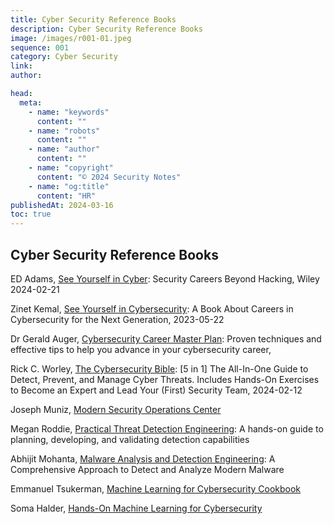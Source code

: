 ```yaml
---
title: Cyber Security Reference Books
description: Cyber Security Reference Books
image: /images/r001-01.jpeg
sequence: 001
category: Cyber Security
link:
author:

head:
  meta:
    - name: "keywords"
      content: ""
    - name: "robots"
      content: ""
    - name: "author"
      content: ""
    - name: "copyright"
      content: "© 2024 Security Notes"
    - name: "og:title"
      content: "HR"
publishedAt: 2024-03-16
toc: true
---
```


## Cyber Security Reference Books

ED Adams, <a href="https://www.amazon.com/-/zh_TW/Ed-Adams/dp/1394225598/ref=sr_1_1?crid=3VCAXJW2BAW5E&dib=eyJ2IjoiMSJ9.N5EiSFP7VqHQ6L9SR8RaxMogfi7DxiwHcDk6oeJvuOoJeEvNvAEegnsxamqGGlWSyFdFOMXcfCcD2re9DQZEo9fqERrxsdEfKOFxeGpeXbZvu_kkr9kRaer1fCeR1lyD.5eCu9gjyQdt6qnJdCD2qg_mQyDrj83fO6i_vL9SdBVs&dib_tag=se&keywords=See+Yourself+in+Cyber%3A&qid=1710576004&sprefix=see+yourself+in+cyber+%2Caps%2C254&sr=8-1"> See Yourself in Cyber</a>: Security Careers Beyond Hacking, Wiley 2024-02-21

Zinet Kemal, <a href="https://www.amazon.com/-/zh_TW/Zinet-Kemal/dp/1737775972/ref=sr_1_4?crid=3VCAXJW2BAW5E&dib=eyJ2IjoiMSJ9.N5EiSFP7VqHQ6L9SR8RaxMogfi7DxiwHcDk6oeJvuOoJeEvNvAEegnsxamqGGlWSyFdFOMXcfCcD2re9DQZEo9fqERrxsdEfKOFxeGpeXbZvu_kkr9kRaer1fCeR1lyD.5eCu9gjyQdt6qnJdCD2qg_mQyDrj83fO6i_vL9SdBVs&dib_tag=se&keywords=See+Yourself+in+Cyber%3A&qid=1710576088&sprefix=see+yourself+in+cyber+%2Caps%2C254&sr=8-4">See Yourself in Cybersecurity</a>: A Book About Careers in Cybersecurity for the Next Generation, 2023-05-22

Dr Gerald Auger, <a href="https://www.amazon.com/Dr-Gerald-Auger/dp/1801073562/ref=sr_1_3_sspa?crid=DF0QXEVSMQSZ&dib=eyJ2IjoiMSJ9.PMeq9bDdm9CO5RfkXaGiRebpSK6rRP6suQfZf0xj2hlORKVwf5g7hHKNnbxY9gmi7ViUUYdXxJ9AEP28FikoBLaISL7YWjMVdE0xfrTOJL71yadhewr2-8ICJXBX9LCVuFjxlmROBf4QQht_ORwsSBwljBtotAqdbe-oHKreqlwApjREmpLcwqOfwnsTfQwkeakvHfuzN48A4Q9Q2JRu2eYc-bODcwl6oYoEOxEaJUXF7TtZiebi8cfrXXqD3S7OjAoqMhuIr0Wb5VQLfb1Q6QmVNeFVo-OMDrgGbcpOqus.K9ZhwrH4vsi1JppfMDzti5VMSEaJYbPej4HF5pxAOJM&dib_tag=se&keywords=cyber+security&qid=1710576208&sprefix=cyber+security%2Caps%2C259&sr=8-3-spons&sp_csd=d2lkZ2V0TmFtZT1zcF9hdGY&psc=1">Cybersecurity Career Master Plan</a>: Proven techniques and effective tips to help you advance in your cybersecurity career,

Rick C. Worley, <a href="https://www.amazon.com/-/zh_TW/Rick-C-Worley/dp/B0CVHMKYY1/ref=sr_1_7?crid=DF0QXEVSMQSZ&dib=eyJ2IjoiMSJ9.PMeq9bDdm9CO5RfkXaGiRebpSK6rRP6suQfZf0xj2hlORKVwf5g7hHKNnbxY9gmi7ViUUYdXxJ9AEP28FikoBLaISL7YWjMVdE0xfrTOJL71yadhewr2-8ICJXBX9LCVuFjxlmROBf4QQht_ORwsSBwljBtotAqdbe-oHKreqlwApjREmpLcwqOfwnsTfQwkeakvHfuzN48A4Q9Q2JRu2eYc-bODcwl6oYoEOxEaJUXF7TtZiebi8cfrXXqD3S7OjAoqMhuIr0Wb5VQLfb1Q6QmVNeFVo-OMDrgGbcpOqus.K9ZhwrH4vsi1JppfMDzti5VMSEaJYbPej4HF5pxAOJM&dib_tag=se&keywords=cyber+security&qid=1710576208&sprefix=cyber+security%2Caps%2C259&sr=8-7">The Cybersecurity Bible</a>: [5 in 1] The All-In-One Guide to Detect, Prevent, and Manage Cyber Threats. Includes Hands-On Exercises to Become an Expert and Lead Your (First) Security Team, 2024-02-12

Joseph Muniz, <a href="https://www.amazon.com/-/zh_TW/Joseph-Muniz-ebook/dp/B08BW8Y9Q4/ref=sr_1_1?crid=14EPAN2UUAJWU&dib=eyJ2IjoiMSJ9.zyrUuXV1V1FwIOepZFLYorO6pO64JqUFPvaZVFUbOLf9EE_de1TLGt8acJXO1lnQmOJtu1ee2fxM5HVTsgiBBrP5l-aLHNNKWRt4Wj_eb8Jl4-kB383i9xd_iUBqLsMG1dRVjM4rLy8tAC9v55JT19gNEvpsR69DtcyiPcmMiJlhsLWV-nrYwWjjzEud9z7ra-NEr3iUiwcp5l8X0U21FxWQRczJY1zuu50ubWPMOWk.4H6rrid50TSSSQQEjDVUCsfEFqOztwROas-X4c3F4Uk&dib_tag=se&keywords=modern+security+operations+center&qid=1710576545&sprefix=modern+security+operations+center%2Caps%2C265&sr=8-1">Modern Security Operations Center</a>

Megan Roddie, <a href="https://www.amazon.com/-/zh_TW/Megan-Roddie/dp/1801076715/ref=sr_1_1?crid=31W54X8KCCQLQ&dib=eyJ2IjoiMSJ9.CaCjUPhEMfzkElzBDrHCITby5kwzOBDwSUEIfYm55ys93-AYbtmXgClF5CP-D1JBGo-xopOtnJQXqtcxU0NHw56kshF5aD-lfIkhHYWr6hL4g4X-zrSDAnyleY90etajBEOk7dtj6WbVCpjwy7UTtKYOfjOmfsrVOmPVHNOCyRR3nGaCORiqibpBnUPQwhAxjjMEyhK7GPyfGPQxbT10ZBwg-VBCltVKStQWGJN-hYY.K6R_6tof_mPd6vcwfD4S226LtvRqRzR0Mbx1d5mfl0c&dib_tag=se&keywords=detection+engineer&qid=1710576631&sprefix=detection+enginee%2Caps%2C282&sr=8-1">Practical Threat Detection Engineering</a>: A hands-on guide to planning, developing, and validating detection capabilities

Abhijit Mohanta, <a href="https://www.amazon.com/-/zh_TW/Abhijit-Mohanta/dp/1484261925/ref=sr_1_4?crid=31W54X8KCCQLQ&dib=eyJ2IjoiMSJ9.CaCjUPhEMfzkElzBDrHCITby5kwzOBDwSUEIfYm55ys93-AYbtmXgClF5CP-D1JBGo-xopOtnJQXqtcxU0NHw56kshF5aD-lfIkhHYWr6hL4g4X-zrSDAnyleY90etajBEOk7dtj6WbVCpjwy7UTtKYOfjOmfsrVOmPVHNOCyRR3nGaCORiqibpBnUPQwhAxjjMEyhK7GPyfGPQxbT10ZBwg-VBCltVKStQWGJN-hYY.K6R_6tof_mPd6vcwfD4S226LtvRqRzR0Mbx1d5mfl0c&dib_tag=se&keywords=detection+engineer&qid=1710576699&sprefix=detection+enginee%2Caps%2C282&sr=8-4">Malware Analysis and Detection Engineering</a>: A Comprehensive Approach to Detect and Analyze Modern Malware

Emmanuel Tsukerman, <a href="https://www.amazon.com/-/zh_TW/Emmanuel-Tsukerman/dp/1789614678/ref=sr_1_3?crid=1KMSS1DDOGER4&dib=eyJ2IjoiMSJ9.oq6c9_T1bHmjKNp3fFqvIu97-zdvMqEzTIerdOv1G4-5l9WKWY_itYfZLBapdvy2pkEczruy-4Lc_OPMJ-kr8HuJTyNDWfHQKidW_wAKAlX55m66KMKo8jXBytdO86r_H3F-EaYI3JosWBnx8x6ZhMuQRXPEbvCvKb9aHO4qKSj-X6HW0d7tqJZjFu13al-UE4f5lGdz7KAMk7mMpdGpWy1HEpTXTFJJnVoc9j7O2Co.ifa2u9Z3IVM1CkWAYM3G8HiudYYCgYiH3PsuFVRMbzY&dib_tag=se&keywords=machine+learning+cybersecurity&qid=1710576793&sprefix=machine+learning+cybersecurity%2Caps%2C250&sr=8-3">Machine Learning for Cybersecurity Cookbook</a>

Soma Halder, <a href="https://www.amazon.com/-/zh_TW/Soma-Halder/dp/1788992288/ref=sr_1_8?crid=1KMSS1DDOGER4&dib=eyJ2IjoiMSJ9.oq6c9_T1bHmjKNp3fFqvIu97-zdvMqEzTIerdOv1G4-5l9WKWY_itYfZLBapdvy2pkEczruy-4Lc_OPMJ-kr8HuJTyNDWfHQKidW_wAKAlX55m66KMKo8jXBytdO86r_H3F-EaYI3JosWBnx8x6ZhMuQRXPEbvCvKb9aHO4qKSj-X6HW0d7tqJZjFu13al-UE4f5lGdz7KAMk7mMpdGpWy1HEpTXTFJJnVoc9j7O2Co.ifa2u9Z3IVM1CkWAYM3G8HiudYYCgYiH3PsuFVRMbzY&dib_tag=se&keywords=machine+learning+cybersecurity&qid=1710576860&sprefix=machine+learning+cybersecurity%2Caps%2C250&sr=8-8">Hands-On Machine Learning for Cybersecurity</a>
